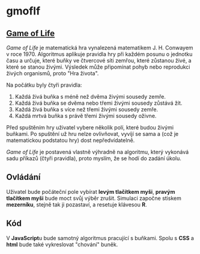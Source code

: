 # gmoflf

## [Game of Life](https://en.wikipedia.org/wiki/Conway%27s_Game_of_Life)

*Game of Life* je matematická hra vynalezená matematikem J. H. Conwayem v roce 1970. Algoritmus aplikuje pravidla hry při každém posunu o jednotku času a určuje, které buňky ve čtvercové síti zemřou, které zůstanou živé, a které se stanou živými. Výsledek může připomínat pohyb nebo reprodukci živých organismů, proto "Hra života".

Na počátku byly čtyři pravidla:
1.    Každá živá buňka s méně než dvěma živými sousedy zemře.
2.    Každá živá buňka se dvěma nebo třemi živými sousedy zůstává žít.
3.    Každá živá buňka s více než třemi živými sousedy zemře.
4.    Každá mrtvá buňka s právě třemi živými sousedy oživne.

Před spuštěním hry uživatel vybere několik polí, které budou živými buňkami. Po spuštění už hru nelze ovlivňovat, vyvíjí se sama a (což je matematickou podstatou hry) dost nepředvídatelně.

*Game of Life* je postavená vlastně výhradně na algoritmu, který vykonává sadu příkazů (čtyři pravidla), proto myslím, že se hodí do zadání úkolu.

## Ovládání

Uživatel bude počáteční pole vybírat **levým tlačítkem myši**, **pravým tlačítkem myši** bude moct svůj výběr zrušit. Simulaci započne stiskem **mezerníku**, stejně tak ji pozastaví, a resetuje klávesou **R**.

## Kód

V **JavaScript**u bude samotný algoritmus pracující s buňkami. Spolu s **CSS** a **html** bude také vykreslovat "chování" buněk. 

